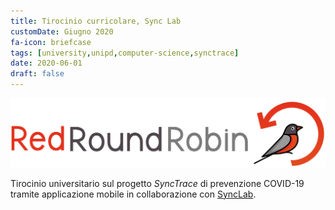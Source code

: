 ```yaml
---
title: Tirocinio curricolare, Sync Lab 
customDate: Giugno 2020
fa-icon: briefcase
tags: [university,unipd,computer-science,synctrace]
date: 2020-06-01
draft: false
---
```


![RedRoundRobin](./images/portfolio/redroundrobin.png)

Tirocinio universitario sul progetto _SyncTrace_ di prevenzione COVID-19 tramite applicazione mobile in collaborazione con [SyncLab](https://synclab.it).
